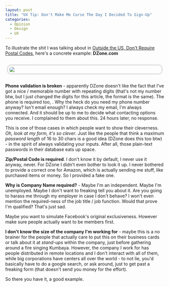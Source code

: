 ```yaml
---
layout: post
title: "UX Tip: Don't Make Me Curse The Day I Decided To Sign-Up"
categories:
  - Opinion
  - Design
  - UX
---
```


To illustrate the shit I was talking about in
[Outside the US, Don't Require Postal Codes](/blog/2011/12/12/ux-tip-outside-us-dont-require-postal-codes.html),
here's a concrete example: **DZone.com**

<img src="{% asset_link /assets/photos/dzone.png %}" style="max-width: 95%; display:block; margin: auto; margin-top: 30px; margin-bottom: 30px; box-shadow: 0px 0px 4px #888; border-radius: 10px; padding: 5px;" />

**Phone validation is broken** - apparently DZone doesn't like the
fact that I've got a nice / memorable number with repeating digits
(that's not my number btw, but I just changed the digits for this
article, the format is the same). The phone is required too, . Why the
heck do you need my phone number anyway? Isn't email enough? I always
check my email, I'm always connected. And it should be up to me to
decide what contacting options you receive. I complained to them about
this. 24 hours later, no response.

This is one of those cases in which people want to show their
cleverness. *Oh, look at my form, it's so clever*. Just like the
people that think a maximum *password length* of 16 to 30 chars is a
good idea (DZone does this too btw) - in the spirit of always
validating your inputs. After all, those plain-text passwords in their
database eats up space.

**Zip/Postal Code is required**. I don't know it by default, I never
use it anyway, never. For DZone I didn't even bother to look it up. I
never bothered to provide a correct one for Amazon, which is actually
sending me stuff, like purchased items or money. So I provided a fake
one.

**Why is Company Name required?** - Maybe I'm an independent. Maybe
I'm unemployed. Maybe I don't want to freaking tell you about it. Are
you going to harass me through my employer in case I don't behave? I
won't even mention the required-ness of the job title / job
function. Would that prove I'm qualified? That's just sad.

Maybe you want to simulate Facebook's original exclusiveness. However
make sure people actually want to be members first.

**I don't know the size of the company I'm working for** - maybe this
is a no brainer for the people that actually care to put this on their
business cards or talk about it at *stand-ups* within the company,
just before gathering around a fire singing Kumbaya. However, the
company I work for has people distributed in remote locations and I
don't interact with all of them, while big corporations have centers
all over the world - to not lie, you'd basically have to do a google
search, or ask around, just to get past a freaking form (that doesn't
send you money for the effort).

So there you have it, a good example.